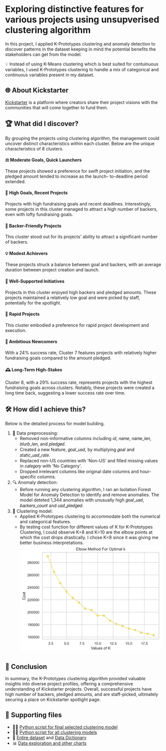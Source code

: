 # Exploring distinctive features for various projects using unsupverised clustering algorithm
In this project, I applied K-Prototypes clustering and anomaly detection to discover patterns in the dataset keeping in mind the potential benefits the stakeholders can get from the model.

   💡 Instead of using K-Means clustering which is best suited for contuinuous variables, I used K-Prototypes clustering to handle a mix of categorical and continuous variables present in my dataset. 

## 🌐 About Kickstarter
[Kickstarter](https://www.kickstarter.com) is a platform where creators share their project visions with the communities that will come together to fund them.

## 🏆 What did I discover?
By grouping the projects using clustering algorithm, the management could uncover distinct characteristics within each cluster. Below are the unique characteristics of 8 clusters.
#### ⚖️ Moderate Goals, Quick Launchers
These projects showed a preference for swift project initiation, and the pledged amount tended to increase as the launch- to-deadline period extended.
#### 📆 High Goals, Recent Projects
Projects with high fundraising goals and recent deadlines. Interestingly, some projects in this cluster managed to attract a high number of backers, even with lofty fundraising goals.
#### 👥 Backer-Friendly Projects
This cluster stood out for its projects' ability to attract a significant number of backers.
#### 💡 Modest Achievers
These projects struck a balance between goal and backers, with an average duration between project creation and launch.
#### 👏 Well-Supported Initiatives
Projects in this cluster enjoyed high backers and pledged amounts. These projects maintained a relatively low goal and were picked by staff, potentially for the spotlight.
#### 🚀 Rapid Projects
This cluster embodied a preference for rapid project development and execution.
#### 🎯 Ambitious Newcomers
With a 24% success rate, Cluster 7 features projects with relatively higher fundraising goals compared to the amount pledged.
#### 🕰️ Long-Term High-Stakes
Cluster 8, with a 29% success rate, represents projects with the highest fundraising goals across clusters. Notably, these projects were created a long time back, suggesting a lower success rate over time.

## 🛠️ How did I achieve this? 
Below is the detailed process for model building.
1. 🧹 Data preprocessing:
   - Removed non-informative columns including 𝑖𝑑, 𝑛𝑎𝑚𝑒, 𝑛𝑎𝑚𝑒_𝑙𝑒𝑛, 𝑏𝑙𝑢𝑟𝑏_𝑙𝑒𝑛, and 𝑝𝑙𝑒𝑑𝑔𝑒𝑑.
   - Created a new feature, 𝑔𝑜𝑎𝑙_𝑢𝑠𝑑, by multiplying 𝑔𝑜𝑎𝑙 and 𝑠𝑡𝑎𝑡𝑖𝑐_𝑢𝑠𝑑_𝑟𝑎𝑡𝑒.
   - Replaced non-US countries with 'Non-US' and filled missing values in 𝑐𝑎𝑡𝑒𝑔𝑜𝑟𝑦 with 'No Category'.
   - Dropped irrelevant columns like original date columns and hour-specific columns.
2. 🔍 Anomaly detection:
   - Before running any clustering algorithm, I ran an Isolation Forest Model for Anomaly Detection to identify and remove anomalies. The model deteted 1,344 anomalies with unusually high 𝑔𝑜𝑎𝑙_𝑢𝑠𝑑, 𝑏𝑎𝑐𝑘𝑒𝑟𝑠_𝑐𝑜𝑢𝑛𝑡 and 𝑢𝑠𝑑_𝑝𝑙𝑒𝑑𝑔𝑒𝑑.
3. 🤖 Clustering model:
   - Applied K-Prototypes clustering to accommodate both the numerical and categorical features.
   - By testing cost function for different values of K for K-Prototypes Clustering, I could observe K=8 and K=10 are the elbow points at which the cost drops drastically. I chose K=8 since it was giving me better business interpretations.
![image](Images/k-prototype-elbow.png)


## 🎉 Conclusion
In summary, the K-Prototypes clustering algorithm provided valuable insights into diverse project profiles, offering a comprehensive understanding of Kickstarter projects. Overall, successful projects have high number of backers, pledged amounts, and are staff-picked, ultimately securing a place on Kickstarter spotlight page.

## 🔗 Supporting files
- 👩‍💻 [Python script for final selected clustering model]()
- 👩‍💻 [Python script for all clustering models]()
- 📁 [Entire dataset](kickstarter.xlsx) and [Data Dictionary](kickstarter-data-dictionary.xlsx)
- 📊 [Data exploration and other charts](Images)

